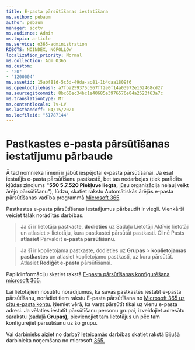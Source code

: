 ```yaml
---
title: E-pasta pārsūtīšanas iestatīšana
ms.author: pebaum
author: pebaum
manager: scotv
ms.audience: Admin
ms.topic: article
ms.service: o365-administration
ROBOTS: NOINDEX, NOFOLLOW
localization_priority: Normal
ms.collection: Adm_O365
ms.custom:
- "20"
- "1200004"
ms.assetid: 15abf81d-5c5d-49da-ac81-1b4daa1809f6
ms.openlocfilehash: a7fba259375c667ff2e0f14a03972e102468cd27
ms.sourcegitcommit: 8bc60ec34bc1e40685e3976576e04a2623f63a7c
ms.translationtype: MT
ms.contentlocale: lv-LV
ms.lasthandoff: 04/15/2021
ms.locfileid: "51787144"
---
```

# <a name="check-the-email-forwarding-settings-for-a-mailbox"></a>Pastkastes e-pasta pārsūtīšanas iestatījumu pārbaude

Ā tad nomnieka līmenī ir jābūt iespējotai e-pasta pārsūtīšanai. Ja esat iestatījis e-pasta pārsūtīšanu pastkastē, bet tas nedarbojas (tiek parādīts kļūdas ziņojums **"550 5.7.520 Piekļuve liegta,** jūsu organizācija neļauj veikt ārējo pārsūtīšanu"), lūdzu, skatiet rakstu Automātiskās ārējās e-pasta pārsūtīšanas vadība programmā [Microsoft 365](https://docs.microsoft.com/microsoft-365/security/office-365-security/external-email-forwarding?view=o365-worldwide).

Pastkastes e-pasta pārsūtīšanas iestatījumus pārbaudīt ir viegli. Vienkārši veiciet tālāk norādītās darbības.
  
> Ja šī ir lietotāja pastkaste, **dodieties** uz Sadaļu Lietotāji Aktīvie lietotāji un atlasiet \>  lietotāju, kura pastkastei pārsūtāt pastkasti. Cilnē Pasts **atlasiet** Pārvaldīt **e-pasta pārsūtīšanu**.

> Ja šī ir koplietojama pastkaste, dodieties uz **Grupas** \> **koplietojamas pastkastes** un atlasiet koplietojamo pastkasti, uz kuru pārsūtāt. Atlasiet **Rediģēt e-pasta** pārsūtīšanai.

Papildinformāciju skatiet rakstā [E-pasta pārsūtīšanas konfigurēšana microsoft 365.](https://docs.microsoft.com/microsoft-365/admin/email/configure-email-forwarding)
  
Lai lietotājiem nosūtītu norādījumus, kā savās pastkastēs iestatīt e-pasta pārsūtīšanu, norādiet tiem rakstu E-pasta pārsūtīšana no [Microsoft 365 uz citu e-pasta kontu.](https://support.office.com/article/Forward-email-from-Office-365-to-another-email-account-1ed4ee1e-74f8-4f53-a174-86b748ff6a0e) Ņemiet vērā, ka varat pārsūtīt tikai uz vienu e-pasta adresi. Ja vēlaties iestatīt pārsūtīšanu personu grupai, izveidojiet adresātu sarakstu (sadaļā **Grupas),** pievienojiet tam lietotājus un pēc tam konfigurējiet pārsūtīšanu uz šo grupu.
  
Vai darbinieks aiziet no darba? Ieteicamās darbības skatiet rakstā Bijušā darbinieka noņemšana no microsoft [365.](https://docs.microsoft.com/microsoft-365/admin/add-users/remove-former-employee)